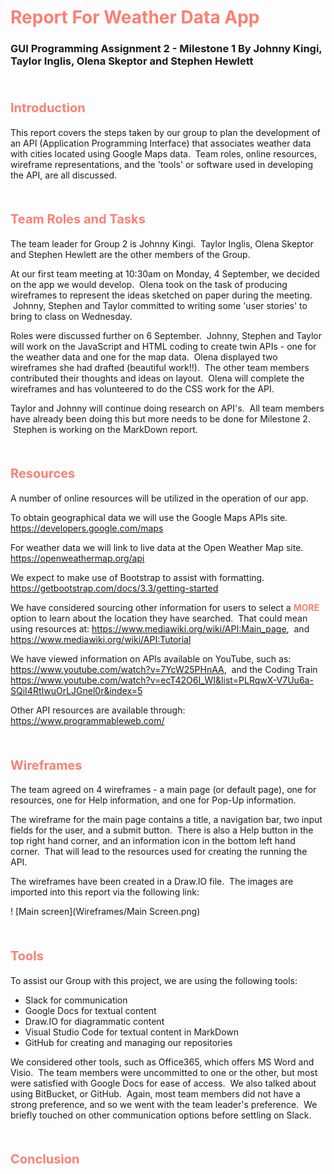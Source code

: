 # <span style="color:salmon"> Report For Weather Data App </span>
### GUI Programming Assignment 2 - Milestone 1 By Johnny Kingi, Taylor Inglis, Olena Skeptor and Stephen Hewlett
<br>

#### <span style="font-size:15pt; color:salmon"> Introduction </span>

This report covers the steps taken by our group to plan the development of an API (Application Programming Interface) that associates weather data with cities located using Google Maps data. &nbsp;Team roles, online resources, wireframe representations, and the 'tools' or software used in developing the API, are all discussed.

<br>

#### <span style="font-size:15pt; color:salmon"> Team Roles and Tasks </span>

The team leader for Group 2 is Johnny Kingi. &nbsp;Taylor Inglis, Olena Skeptor and Stephen Hewlett are the other members of the Group.

At our first team meeting at 10:30am on Monday, 4 September, we decided on the app we would develop. &nbsp;Olena took on the task of producing wireframes to represent the ideas sketched on paper during the meeting. &nbsp;Johnny, Stephen and Taylor committed to writing some 'user stories' to bring to class on Wednesday.

Roles were discussed further on 6 September. &nbsp;Johnny, Stephen and Taylor will work on the JavaScript and HTML coding to create twin APIs - one for the weather data and one for the map data. &nbsp;Olena displayed two wireframes she had drafted (beautiful work!!). &nbsp;The other team members contributed their thoughts and ideas on layout. &nbsp;Olena will complete the wireframes and has volunteered to do the CSS work for the API.  

Taylor and Johnny will continue doing research on API's. &nbsp;All team members have already been doing this but more needs to be done for Milestone 2. &nbsp;Stephen is working on the MarkDown report.

<br>

#### <span style="font-size:15pt; color:salmon"> Resources </span>

A number of online resources will be utilized in the operation of our app.

To obtain geographical data we will use the Google Maps APIs site. https://developers.google.com/maps

For weather data we will link to live data at the Open Weather Map site.
https://openweathermap.org/api

We expect to make use of Bootstrap to assist with formatting.
https://getbootstrap.com/docs/3.3/getting-started

We have considered sourcing other information for users to select a <span style="color:salmon"> __MORE__ </span> option to learn about the location they have searched. &nbsp;That could mean using resources at:
https://www.mediawiki.org/wiki/API:Main_page,
&nbsp;and
https://www.mediawiki.org/wiki/API:Tutorial

We have viewed information on APIs available on YouTube, such as:
https://www.youtube.com/watch?v=7YcW25PHnAA, &nbsp;and the Coding Train
https://www.youtube.com/watch?v=ecT42O6I_WI&list=PLRqwX-V7Uu6a-SQiI4RtIwuOrLJGnel0r&index=5

Other API resources are available through:
https://www.programmableweb.com/

<br>

#### <span style="font-size:15pt; color:salmon"> Wireframes </span>

The team agreed on 4 wireframes - a main page (or default page), one for resources, one for Help information, and one for Pop-Up information.

The wireframe for the main page contains a title, a navigation bar, two input fields for the user, and a submit button. &nbsp;There is also a Help button in the top right hand corner, and an information icon in the bottom left hand corner. &nbsp;That will lead to the resources used for creating the running the API.

The wireframes have been created in a Draw.IO file. &nbsp;The images are imported into this report via the following link:

! [Main screen](Wireframes/Main Screen.png)

<br>

#### <span style="font-size:15pt; color:salmon"> Tools </span>

To assist our Group with this project, we are using the following tools:
* Slack for communication
* Google Docs for textual content
* Draw.IO for diagrammatic content
* Visual Studio Code for textual content in MarkDown
* GitHub for creating and managing our repositories

We considered other tools, such as Office365, which offers MS Word and Visio. &nbsp;The team members were uncommitted to one or the other, but most were satisfied with Google Docs for ease of access. &nbsp;We also talked about using BitBucket, or GitHub. &nbsp;Again, most team members did not have a strong preference, and so we went with the team leader's preference. &nbsp;We briefly touched on other communication options before settling on Slack.

<br>

#### <span style="font-size:15pt; color:salmon"> Conclusion </span>